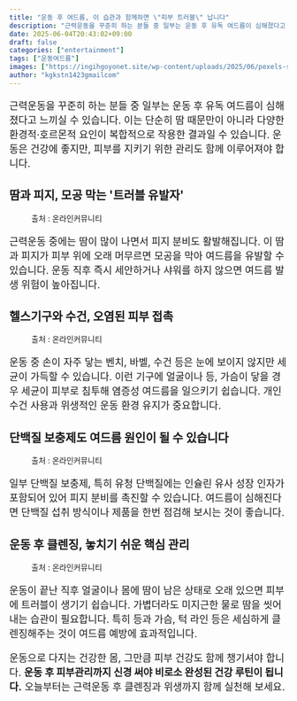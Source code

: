 ```yaml
---
title: "운동 후 여드름, 이 습관과 함께하면 \"피부 트러블\" 납니다"
description: "근력운동을 꾸준히 하는 분들 중 일부는 운동 후 유독 여드름이 심해졌다고 느끼실 수 있습니다. 이는 단순히 땀 때문만이 아니라 다양한 환경적·호르몬적 요인이 복합적으로 작용한 결과일 수 있습니다. 운동은 건강에 좋지만, 피부를 지키기 위한 관리도 함께 이루어져야 합니다"
date: 2025-06-04T20:43:02+09:00
draft: false
categories: ["entertainment"]
tags: ["운동여드름"]
images: ["https://ingihgoyonet.site/wp-content/uploads/2025/06/pexels-shotpot-6337528-683x1024.jpg", "https://ingihgoyonet.site/wp-content/uploads/2025/06/pexels-andres-ayrton-6550869-1024x683.jpg", "https://ingihgoyonet.site/wp-content/uploads/2025/06/pexels-anete-lusina-16513595-681x1024.jpg", "https://ingihgoyonet.site/wp-content/uploads/2025/06/pexels-karolina-grabowska-5241036-683x1024.jpg"]
author: "kgkstn1423gmailcom"
---
```


<p style="font-size:18px">근력운동을 꾸준히 하는 분들 중 일부는 운동 후 유독 여드름이 심해졌다고 느끼실 수 있습니다. 이는 단순히 땀 때문만이 아니라 다양한 환경적·호르몬적 요인이 복합적으로 작용한 결과일 수 있습니다. 운동은 건강에 좋지만, 피부를 지키기 위한 관리도 함께 이루어져야 합니다.</p> <h2 >땀과 피지, 모공 막는 '트러블 유발자'</h2> <figure ><img src="https://ingihgoyonet.site/wp-content/uploads/2025/06/pexels-shotpot-6337528-683x1024.jpg" alt="" style="aspect-ratio:16/9;object-fit:cover"/><figcaption >출처 : 온라인커뮤니티</figcaption></figure> <p style="font-size:18px">근력운동 중에는 땀이 많이 나면서 피지 분비도 활발해집니다. 이 땀과 피지가 피부 위에 오래 머무르면 모공을 막아 여드름을 유발할 수 있습니다. 운동 직후 즉시 세안하거나 샤워를 하지 않으면 여드름 발생 위험이 높아집니다.</p> <h2 >헬스기구와 수건, 오염된 피부 접촉</h2> <figure ><img src="https://ingihgoyonet.site/wp-content/uploads/2025/06/pexels-andres-ayrton-6550869-1024x683.jpg" alt="" style="aspect-ratio:16/9;object-fit:cover"/><figcaption >출처 : 온라인커뮤니티</figcaption></figure> <p style="font-size:18px">운동 중 손이 자주 닿는 벤치, 바벨, 수건 등은 눈에 보이지 않지만 세균이 가득할 수 있습니다. 이런 기구에 얼굴이나 등, 가슴이 닿을 경우 세균이 피부로 침투해 염증성 여드름을 일으키기 쉽습니다. 개인 수건 사용과 위생적인 운동 환경 유지가 중요합니다.</p> <h2 >단백질 보충제도 여드름 원인이 될 수 있습니다</h2> <figure ><img src="https://ingihgoyonet.site/wp-content/uploads/2025/06/pexels-anete-lusina-16513595-681x1024.jpg" alt="" style="aspect-ratio:16/9;object-fit:cover"/><figcaption >출처 : 온라인커뮤니티</figcaption></figure> <p style="font-size:18px">일부 단백질 보충제, 특히 유청 단백질에는 인슐린 유사 성장 인자가 포함되어 있어 피지 분비를 촉진할 수 있습니다. 여드름이 심해진다면 단백질 섭취 방식이나 제품을 한번 점검해 보시는 것이 좋습니다.</p> <h2 >운동 후 클렌징, 놓치기 쉬운 핵심 관리</h2> <figure ><img src="https://ingihgoyonet.site/wp-content/uploads/2025/06/pexels-karolina-grabowska-5241036-683x1024.jpg" alt="" style="aspect-ratio:16/9;object-fit:cover"/><figcaption >출처 : 온라인커뮤니티</figcaption></figure> <p style="font-size:18px">운동이 끝난 직후 얼굴이나 몸에 땀이 남은 상태로 오래 있으면 피부에 트러블이 생기기 쉽습니다. 가볍더라도 미지근한 물로 땀을 씻어내는 습관이 필요합니다. 특히 등과 가슴, 턱 라인 등은 세심하게 클렌징해주는 것이 여드름 예방에 효과적입니다.</p> <p style="font-size:18px">운동으로 다지는 건강한 몸, 그만큼 피부 건강도 함께 챙기셔야 합니다. <strong>운동 후 피부관리까지 신경 써야 비로소 완성된 건강 루틴이 됩니다.</strong> 오늘부터는 근력운동 후 클렌징과 위생까지 함께 실천해 보세요.</p>